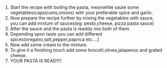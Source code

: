 1. Start the recipe with boiling the pasta, meanwhile saute some vegetables(capsicums,onions) with your preferable spice and garlic.
2. Now prepare the recipe further by mixing the vegetables with sauce, you can add mixture of sauces(eg: pesto,cheese, pizza pasta sauce)
3. After the sauce and the pasta is readdy mix both of them.
4. Depending upon taste you can add different spices(oregano,salt,pepper,paprica etc....)
5. Now add some cream to the mixture.
6. To give it a finishing touch add some brocolli,olives,jalapenos and grated cheese.
7. YOUR PASTA IS READY!!